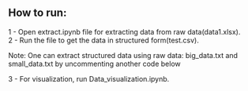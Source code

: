 ## How to run:
1 - Open extract.ipynb file for extracting data from raw data(data1.xlsx).    
2 - Run the file to get the data in structured form(test.csv).      
           
Note: One can extract structured data using raw data: big_data.txt and small_data.txt by uncommenting another code below         
    
3 - For visualization, run Data_visualization.ipynb.       
